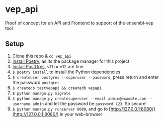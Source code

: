 # vep_api
Proof of concept for an API and Frontend to support of the ensembl-vep tool


## Setup

1. Clone this repo & `cd vep_api`
2. [Install Poetry](https://python-poetry.org/docs/#installation), as its the
   package manager for this project
3. [Install PostGres](https://www.postgresql.org/), v11 or v12 are fine.
4. `$ poetry install` to install the Python dependencies
5. `$ createuser postgres --superuser --password`, press return and enter the
   password `postgres`
6. `$ createdb testvepapi && createdb vepapi`
8. `$ python manage.py migrate`
9. `$ python manage.py createsuperuser --email admin@example.com --username
   admin` and let the password be `password 123`. So secure!
10. `$ python manage.py runserver 8080`, and go to
    [http://127.0.0.1:8080/](http://127.0.0.1:8080/) in your web-browser


